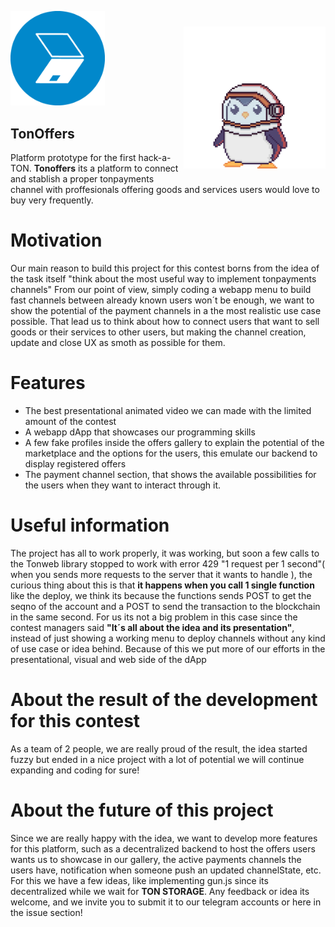 <p id="readme"><a href="https://tonoffers.netlify.app/"><img width="30%" src="./public/favicon.ico"/></a><img width="45%"  vspace="25" align="right" src="./public/assets/AnimationInspect.gif"/></p>

## TonOffers
 Platform prototype for the first hack-a-TON. **Tonoffers** its a platform to connect and stablish a proper tonpayments channel with proffesionals offering goods and services users would love to buy very frequently.
 
# Motivation
Our main reason to build this project for this contest borns from the idea of the task itself "think about the most useful way to implement tonpayments channels"
From our point of view, simply coding a webapp menu to build fast channels between already known users won´t be enough, we want to show the potential of the payment channels in a the most realistic use case possible. That lead us to think about how to connect users that want to sell goods or their services to other users, but making the channel creation, update and close UX as smoth as possible for them.

# Features
+ The best presentational animated video we can made with the limited amount of the contest
+ A webapp dApp that showcases our programming skills
+ A few fake profiles inside the offers gallery to explain the potential of the marketplace and the options for the users, this emulate our backend to display registered offers
+ The payment channel section, that shows the available possibilities for the users when they want to interact through it.

# Useful information
The project has all to work properly, it was working, but soon a few calls to the Tonweb library stopped to work with error 429 "1 request per 1 second"( when you sends more requests to the server that it wants to handle ), the curious thing about this is that **it happens when you call 1 single function** like the deploy, we think its because the functions sends POST to get the seqno of the account and a POST to send the transaction to the blockchain in the same second. 
For us its not a big problem in this case since the contest managers said **"It´s all about the idea and its presentation"**, instead of just showing a working menu to deploy channels without any kind of use case or idea behind. Because of this we put more of our efforts in the presentational, visual and web side of the dApp


# About the result of the development for this contest
As a team of 2 people, we are really proud of the result, the idea started fuzzy but ended in a nice project with a lot of potential we will continue expanding and coding for sure! 

# About the future of this project
Since we are really happy with the idea, we want to develop more features for this platform, such as a decentralized backend to host the offers users wants us to showcase in our gallery, the active payments channels the users have, notification when someone push an updated channelState, etc. For this we have a few ideas, like implementing gun.js since its decentralized while we wait for **TON STORAGE**. Any feedback or idea its welcome, and we invite you to submit it to our telegram accounts or here in the issue section!
